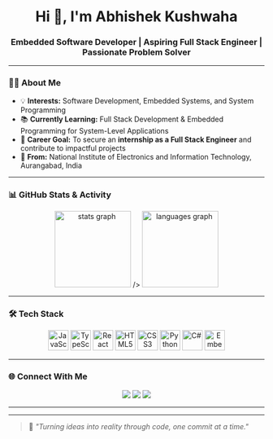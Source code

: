 <h1 align="center">Hi 👋, I'm Abhishek Kushwaha</h1>
<h3 align="center">Embedded Software Developer | Aspiring Full Stack Engineer | Passionate Problem Solver</h3>

---

### 👨‍💻 About Me  
- 💡 **Interests:** Software Development, Embedded Systems, and System Programming  
- 📚 **Currently Learning:** Full Stack Development & Embedded Programming for System-Level Applications  
- 🎯 **Career Goal:** To secure an **internship as a Full Stack Engineer** and contribute to impactful projects  
- 📍 **From:** National Institute of Electronics and Information Technology, Aurangabad, India  

---

### 📊 GitHub Stats & Activity  
<div align="center">
  <img src="<img src="https://github-readme-stats.vercel.app/api?username=imabhi165&show_icons=true&include_all_commits=true&count_private=true&theme=dracula&hide_border=false&v=1" height="150" alt="stats graph" />
 />
  <img src="https://github-readme-stats.vercel.app/api/top-langs?username=imabhi165&locale=en&hide_title=false&layout=compact&langs_count=6&theme=dracula&hide_border=false" height="150" alt="languages graph" />
</div>

---

### 🛠 Tech Stack  
<div align="center">
  <img src="https://cdn.jsdelivr.net/gh/devicons/devicon/icons/javascript/javascript-original.svg" height="40" alt="JavaScript" />
  <img src="https://cdn.jsdelivr.net/gh/devicons/devicon/icons/typescript/typescript-original.svg" height="40" alt="TypeScript" />
  <img src="https://cdn.jsdelivr.net/gh/devicons/devicon/icons/react/react-original.svg" height="40" alt="React" />
  <img src="https://cdn.jsdelivr.net/gh/devicons/devicon/icons/html5/html5-original.svg" height="40" alt="HTML5" />
  <img src="https://cdn.jsdelivr.net/gh/devicons/devicon/icons/css3/css3-original.svg" height="40" alt="CSS3" />
  <img src="https://cdn.jsdelivr.net/gh/devicons/devicon/icons/python/python-original.svg" height="40" alt="Python" />
  <img src="https://cdn.jsdelivr.net/gh/devicons/devicon/icons/csharp/csharp-original.svg" height="40" alt="C#" />
  <img src="https://cdn.jsdelivr.net/gh/devicons/devicon/icons/embeddedc/embeddedc-original.svg" height="40" alt="Embedded C" />
</div>

---

### 🌐 Connect With Me  
<div align="center">
  <a href="mailto:imabhi165@gmail.com"><img src="https://img.shields.io/badge/Gmail-D14836?logo=gmail&logoColor=white&style=for-the-badge" /></a>
  <a href="https://linkedin.com/imabhi165in/your-linkedin"><img src="https://img.shields.io/badge/LinkedIn-0077B5?logo=linkedin&logoColor=white&style=for-the-badge" /></a>
  <a href="https://instagram.com/ig.avi7"><img src="https://img.shields.io/badge/Instagram-E4405F?logo=instagram&logoColor=white&style=for-the-badge" /></a>
</div>

---



---

> 💬 *"Turning ideas into reality through code, one commit at a time."*
